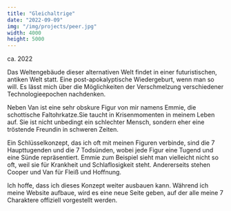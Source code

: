 ```yaml
---
title: "Gleichaltrige"
date: "2022-09-09"
img: "/img/projects/peer.jpg"
width: 4000
height: 5000
---
```


ca. 2022

Das Weltengebäude dieser alternativen Welt findet in einer futuristischen, antiken Welt statt. Eine post-apokalyptische Wiedergeburt, wenn man so will. Es lässt mich über die Möglichkeiten der Verschmelzung verschiedener Technologieepochen nachdenken.

Neben Van ist eine sehr obskure Figur von mir namens Emmie, die schottische Faltohrkatze.Sie taucht in Krisenmomenten in meinem Leben auf. Sie ist nicht unbedingt ein schlechter Mensch, sondern eher eine tröstende Freundin in schweren Zeiten.

Ein Schlüsselkonzept, das ich oft mit meinen Figuren verbinde, sind die 7 Haupttugenden und die 7 Todsünden, wobei jede Figur eine Tugend und eine Sünde repräsentiert. Emmie zum Beispiel sieht man vielleicht nicht so oft, weil sie für Krankheit und Schlaflosigkeit steht. Andererseits stehen Cooper und Van für Fleiß und Hoffnung.

Ich hoffe, dass ich dieses Konzept weiter ausbauen kann. Während ich meine Website aufbaue, wird es eine neue Seite geben, auf der alle meine 7 Charaktere offiziell vorgestellt werden.
